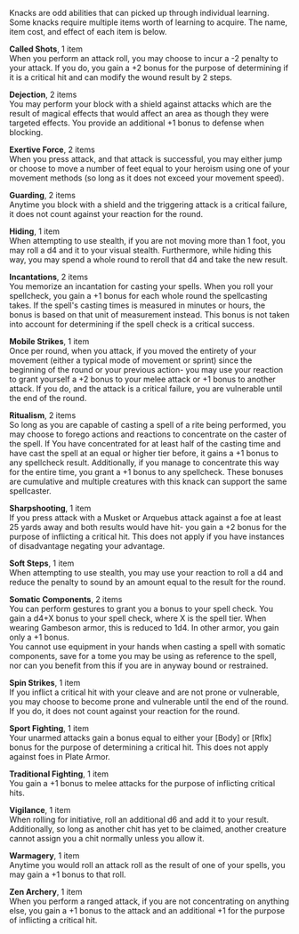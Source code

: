 Knacks are odd abilities that can picked up through individual learning. Some knacks require multiple items worth of learning to acquire. The name, item cost, and effect of each item is below.

**Called Shots**, 1 item  
When you perform an attack roll, you may choose to incur a -2 penalty to your attack. If you do, you gain a +2 bonus for the purpose of determining if it is a critical hit and can modify the wound result by 2 steps.

**Dejection**, 2 items  
You may perform your block with a shield against attacks which are the result of magical effects that would affect an area as though they were targeted effects. You provide an additional +1 bonus to defense when blocking.

**Exertive Force**, 2 items  
When you press attack, and that attack is successful, you may either jump or choose to move a number of feet equal to your heroism using one of your movement methods (so long as it does not exceed your movement speed).

**Guarding**, 2 items  
Anytime you block with a shield and the triggering attack is a critical failure, it does not count against your reaction for the round.

**Hiding**, 1 item  
When attempting to use stealth, if you are not moving more than 1 foot, you may roll a d4 and it to your visual stealth. Furthermore, while hiding this way, you may spend a whole round to reroll that d4 and take the new result.

**Incantations**, 2 items  
You memorize an incantation for casting your spells. When you roll your spellcheck, you gain a +1 bonus for each whole round the spellcasting takes. If the spell's casting times is measured in minutes or hours, the bonus is based on that unit of measurement instead. This bonus is not taken into account for determining if the spell check is a critical success.

**Mobile Strikes**, 1 item  
Once per round, when you attack, if you moved the entirety of your movement (either a typical mode of movement or sprint) since the beginning of the round or your previous action- you may use your reaction to grant yourself a +2 bonus to your melee attack or +1 bonus to another attack. If you do, and the attack is a critical failure, you are vulnerable until the end of the round.

**Ritualism**, 2 items  
So long as you are capable of casting a spell of a rite being performed, you may choose to forego actions and reactions to concentrate on the caster of the spell. If You have concentrated for at least half of the casting time and have cast the spell at an equal or higher tier before, it gains a +1 bonus to any spellcheck result. Additionally, if you manage to concentrate this way for the entire time, you grant a +1 bonus to any spellcheck. These bonuses are cumulative and multiple creatures with this knack can support the same spellcaster.

**Sharpshooting**, 1 item  
If you press attack with a Musket or Arquebus attack against a foe at least 25 yards away and both results would have hit- you gain a +2 bonus for the purpose of inflicting a critical hit. This does not apply if you have instances of disadvantage negating your advantage.

**Soft Steps**, 1 item  
When attempting to use stealth, you may use your reaction to roll a d4 and reduce the penalty to sound by an amount equal to the result for the round.

**Somatic Components**, 2 items  
You can perform gestures to grant you a bonus to your spell check. You gain a d4+X bonus to your spell check, where X is the spell tier. When wearing Gambeson armor, this is reduced to 1d4. In other armor, you gain only a +1 bonus.  
You cannot use equipment in your hands when casting a spell with somatic components, save for a tome you may be using as reference to the spell, nor can you benefit from this if you are in anyway bound or restrained.

**Spin Strikes**, 1 item  
If you inflict a critical hit with your cleave and are not prone or vulnerable, you may choose to become prone and vulnerable until the end of the round. If you do, it does not count against your reaction for the round.

**Sport Fighting**, 1 item  
Your unarmed attacks gain a bonus equal to either your [Body] or [Rflx] bonus for the purpose of determining a critical hit. This does not apply against foes in Plate Armor.

**Traditional Fighting**, 1 item  
You gain a +1 bonus to melee attacks for the purpose of inflicting critical hits.

**Vigilance**, 1 item  
When rolling for initiative, roll an additional d6 and add it to your result. Additionally, so long as another chit has yet to be claimed, another creature cannot assign you a chit normally unless you allow it.

**Warmagery**, 1 item  
Anytime you would roll an attack roll as the result of one of your spells, you may gain a +1 bonus to that roll.

**Zen Archery**, 1 item  
When you perform a ranged attack, if you are not concentrating on anything else, you gain a +1 bonus to the attack and an additional +1 for the purpose of inflicting a critical hit.
